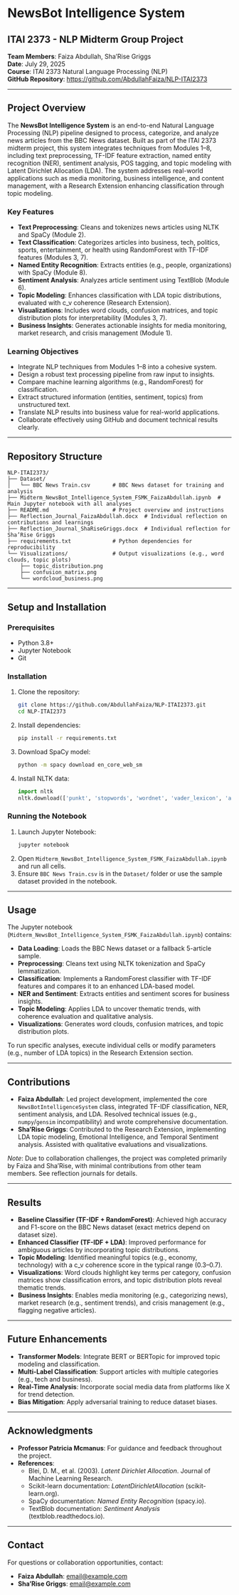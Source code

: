 # NewsBot Intelligence System

## ITAI 2373 - NLP Midterm Group Project

**Team Members**: Faiza Abdullah, Sha’Rise Griggs  
**Date**: July 29, 2025  
**Course**: ITAI 2373 Natural Language Processing (NLP)  
**GitHub Repository**: https://github.com/AbdullahFaiza/NLP-ITAI2373  

---

## Project Overview

The **NewsBot Intelligence System** is an end-to-end Natural Language Processing (NLP) pipeline designed to process, categorize, and analyze news articles from the BBC News dataset. Built as part of the ITAI 2373 midterm project, this system integrates techniques from Modules 1–8, including text preprocessing, TF-IDF feature extraction, named entity recognition (NER), sentiment analysis, POS tagging, and topic modeling with Latent Dirichlet Allocation (LDA). The system addresses real-world applications such as media monitoring, business intelligence, and content management, with a Research Extension enhancing classification through topic modeling.

### Key Features
- **Text Preprocessing**: Cleans and tokenizes news articles using NLTK and SpaCy (Module 2).
- **Text Classification**: Categorizes articles into business, tech, politics, sports, entertainment, or health using RandomForest with TF-IDF features (Modules 3, 7).
- **Named Entity Recognition**: Extracts entities (e.g., people, organizations) with SpaCy (Module 8).
- **Sentiment Analysis**: Analyzes article sentiment using TextBlob (Module 6).
- **Topic Modeling**: Enhances classification with LDA topic distributions, evaluated with c_v coherence (Research Extension).
- **Visualizations**: Includes word clouds, confusion matrices, and topic distribution plots for interpretability (Modules 3, 7).
- **Business Insights**: Generates actionable insights for media monitoring, market research, and crisis management (Module 1).

### Learning Objectives
- Integrate NLP techniques from Modules 1–8 into a cohesive system.
- Design a robust text processing pipeline from raw input to insights.
- Compare machine learning algorithms (e.g., RandomForest) for classification.
- Extract structured information (entities, sentiment, topics) from unstructured text.
- Translate NLP results into business value for real-world applications.
- Collaborate effectively using GitHub and document technical results clearly.

---

## Repository Structure

```
NLP-ITAI2373/
├── Dataset/
│   └── BBC News Train.csv       # BBC News dataset for training and analysis
├── Midterm_NewsBot_Intelligence_System_FSMK_FaizaAbdullah.ipynb  # Main Jupyter notebook with all analyses
├── README.md                    # Project overview and instructions
├── Reflection_Journal_FaizaAbdullah.docx  # Individual reflection on contributions and learnings
├── Reflection_Journal_ShaRiseGriggs.docx  # Individual reflection for Sha’Rise Griggs
├── requirements.txt             # Python dependencies for reproducibility
└── Visualizations/              # Output visualizations (e.g., word clouds, topic plots)
    ├── topic_distribution.png
    ├── confusion_matrix.png
    └── wordcloud_business.png
```

---

## Setup and Installation

### Prerequisites
- Python 3.8+
- Jupyter Notebook
- Git

### Installation
1. Clone the repository:
   ```bash
   git clone https://github.com/AbdullahFaiza/NLP-ITAI2373.git
   cd NLP-ITAI2373
   ```
2. Install dependencies:
   ```bash
   pip install -r requirements.txt
   ```
3. Download SpaCy model:
   ```bash
   python -m spacy download en_core_web_sm
   ```
4. Install NLTK data:
   ```python
   import nltk
   nltk.download(['punkt', 'stopwords', 'wordnet', 'vader_lexicon', 'averaged_perceptron_tagger', 'averaged_perceptron_tagger_eng'])
   ```

### Running the Notebook
1. Launch Jupyter Notebook:
   ```bash
   jupyter notebook
   ```
2. Open `Midterm_NewsBot_Intelligence_System_FSMK_FaizaAbdullah.ipynb` and run all cells.
3. Ensure `BBC News Train.csv` is in the `Dataset/` folder or use the sample dataset provided in the notebook.

---

## Usage

The Jupyter notebook (`Midterm_NewsBot_Intelligence_System_FSMK_FaizaAbdullah.ipynb`) contains:
- **Data Loading**: Loads the BBC News dataset or a fallback 5-article sample.
- **Preprocessing**: Cleans text using NLTK tokenization and SpaCy lemmatization.
- **Classification**: Implements a RandomForest classifier with TF-IDF features and compares it to an enhanced LDA-based model.
- **NER and Sentiment**: Extracts entities and sentiment scores for business insights.
- **Topic Modeling**: Applies LDA to uncover thematic trends, with coherence evaluation and qualitative analysis.
- **Visualizations**: Generates word clouds, confusion matrices, and topic distribution plots.

To run specific analyses, execute individual cells or modify parameters (e.g., number of LDA topics) in the Research Extension section.

---

## Contributions

- **Faiza Abdullah**: Led project development, implemented the core `NewsBotIntelligenceSystem` class, integrated TF-IDF classification, NER, sentiment analysis, and LDA. Resolved technical issues (e.g., `numpy`/`gensim` incompatibility) and wrote comprehensive documentation.
- **Sha’Rise Griggs**: Contributed to the Research Extension, implementing LDA topic modeling, Emotional Intelligence, and Temporal Sentiment analysis. Assisted with qualitative evaluations and visualizations.

*Note*: Due to collaboration challenges, the project was completed primarily by Faiza and Sha’Rise, with minimal contributions from other team members. See reflection journals for details.

---

## Results

- **Baseline Classifier (TF-IDF + RandomForest)**: Achieved high accuracy and F1-score on the BBC News dataset (exact metrics depend on dataset size).
- **Enhanced Classifier (TF-IDF + LDA)**: Improved performance for ambiguous articles by incorporating topic distributions.
- **Topic Modeling**: Identified meaningful topics (e.g., economy, technology) with a c_v coherence score in the typical range (0.3–0.7).
- **Visualizations**: Word clouds highlight key terms per category, confusion matrices show classification errors, and topic distribution plots reveal thematic trends.
- **Business Insights**: Enables media monitoring (e.g., categorizing news), market research (e.g., sentiment trends), and crisis management (e.g., flagging negative articles).

---

## Future Enhancements

- **Transformer Models**: Integrate BERT or BERTopic for improved topic modeling and classification.
- **Multi-Label Classification**: Support articles with multiple categories (e.g., tech and business).
- **Real-Time Analysis**: Incorporate social media data from platforms like X for trend detection.
- **Bias Mitigation**: Apply adversarial training to reduce dataset biases.

---

## Acknowledgments

- **Professor Patricia Mcmanus**: For guidance and feedback throughout the project.
- **References**:
  - Blei, D. M., et al. (2003). *Latent Dirichlet Allocation*. Journal of Machine Learning Research.
  - Scikit-learn documentation: *LatentDirichletAllocation* (scikit-learn.org).
  - SpaCy documentation: *Named Entity Recognition* (spacy.io).
  - TextBlob documentation: *Sentiment Analysis* (textblob.readthedocs.io).

---

## Contact

For questions or collaboration opportunities, contact:  
- **Faiza Abdullah**: [email@example.com](mailto:email@example.com)  
- **Sha’Rise Griggs**: [email@example.com](mailto:email@example.com)